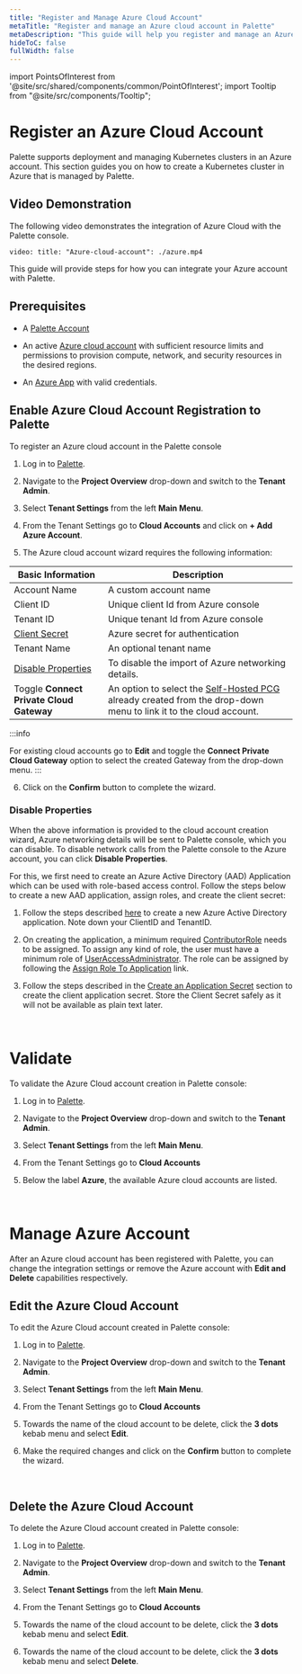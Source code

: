 ```yaml
---
title: "Register and Manage Azure Cloud Account"
metaTitle: "Register and manage an Azure cloud account in Palette"
metaDescription: "This guide will help you register and manage an Azure cloud account in Palette"
hideToC: false
fullWidth: false
---
```





import PointsOfInterest from '@site/src/shared/components/common/PointOfInterest';
import Tooltip from "@site/src/components/Tooltip";



# Register an Azure Cloud Account

Palette supports deployment and managing Kubernetes clusters in an Azure account. This section guides you on how to create a Kubernetes cluster in Azure that is managed by Palette.

## Video Demonstration

The following video demonstrates the integration of Azure Cloud with the Palette console.

`video: title: "Azure-cloud-account": ./azure.mp4`


This guide will provide steps for how you can integrate your Azure account with Palette.

## Prerequisites

* A [Palette Account](https://console.spectrocloud.com/)

* An active [Azure cloud account](https://portal.azure.com/) with sufficient resource limits and permissions to provision compute, network, and security resources in the desired regions.

* An [Azure App](https://learn.microsoft.com/en-us/azure/app-service/overview) with valid credentials.

## Enable Azure Cloud Account Registration to Palette 

To register an Azure cloud account in the Palette console

1. Log in to [Palette](https://console.spectrocloud.com).


2.  Navigate to the **Project Overview** drop-down and switch to the **Tenant Admin**. 


3.  Select **Tenant Settings** from the left **Main Menu**. 


4. From the Tenant Settings go to **Cloud Accounts** and click on **+ Add Azure Account**.


5. The Azure cloud account wizard requires the following information:

|   **Basic Information** |Description|
|-------------------------|-----------|
|Account Name| A custom account name|
|Client ID| Unique client Id from Azure console|
|Tenant ID| Unique tenant Id from Azure console|
|[Client Secret](https://docs.microsoft.com/en-us/azure/active-directory/develop/howto-create-service-principal-portal#create-an-azure-active-directory-application)| Azure secret for authentication|
|Tenant Name| An optional tenant name|
|[Disable Properties](/clusters/public-cloud/azure/azure-cloud#disableproperties)| To disable the import of Azure networking details.|
|Toggle **Connect Private Cloud Gateway**| An option to select the [Self-Hosted PCG](/clusters/public-cloud/azure/gateways#overview) already created from the drop-down menu to link it to the cloud account. |

:::info

  For existing cloud accounts go to **Edit** and toggle the **Connect Private Cloud Gateway** option to select the created Gateway from the drop-down menu.
:::


6. Click on the **Confirm** button to complete the wizard.


### Disable Properties  

When the above information is provided to the cloud account creation wizard, Azure networking details will be sent to Palette console, which you can disable. To disable network calls from the Palette console to the Azure account, you can click **Disable Properties**.  

For this, we first need to create an Azure Active Directory (AAD) Application which can be used with role-based access control. Follow the steps below to create a new AAD application, assign roles, and create the client secret:


1. Follow the steps described [here](https://docs.microsoft.com/en-us/azure/active-directory/develop/howto-create-service-principal-portal#create-an-azure-active-directory-application) to create a new Azure Active Directory application. Note down your ClientID and TenantID.


2. On creating the application, a minimum required [ContributorRole](https://docs.microsoft.com/en-us/azure/role-based-access-control/built-in-roles#contributor) needs to be assigned. To assign any kind of role, the user must have a minimum role of [UserAccessAdministrator](https://docs.microsoft.com/en-us/azure/role-based-access-control/built-in-roles#user-access-administrator). The role can be assigned by following the [Assign Role To Application](https://docs.microsoft.com/en-us/azure/active-directory/develop/howto-create-service-principal-portal#assign-a-role-to-the-application) link.


3. Follow the steps described in the [Create an Application Secret](https://docs.microsoft.com/en-us/azure/active-directory/develop/howto-create-service-principal-portal#create-a-new-application-secret) section to create the client application secret. Store the Client Secret safely as it will not be available as plain text later.

<br />

# Validate

To validate the Azure Cloud account creation in Palette console:

1. Log in to [Palette](https://console.spectrocloud.com).


2.  Navigate to the **Project Overview** drop-down and switch to the **Tenant Admin**. 


3.  Select **Tenant Settings** from the left **Main Menu**. 


4. From the Tenant Settings go to **Cloud Accounts**


5. Below the label **Azure**, the available Azure cloud accounts are listed.

<br />

# Manage Azure Account
After an Azure cloud account has been registered with Palette, you can change the integration settings or remove the Azure account with **Edit and Delete** capabilities respectively.

## Edit the Azure Cloud Account

To edit the Azure Cloud account created in Palette console:

1. Log in to [Palette](https://console.spectrocloud.com).


2.  Navigate to the **Project Overview** drop-down and switch to the **Tenant Admin**. 


3.  Select **Tenant Settings** from the left **Main Menu**. 


4. From the Tenant Settings go to **Cloud Accounts**


5. Towards the name of the cloud account to be delete, click the **3 dots** kebab menu and select **Edit**.


6. Make the required changes and click on the **Confirm** button to complete the wizard.

<br />

## Delete the Azure Cloud Account

To delete the Azure Cloud account created in Palette console:

1. Log in to [Palette](https://console.spectrocloud.com).


2.  Navigate to the **Project Overview** drop-down and switch to the **Tenant Admin**. 


3.  Select **Tenant Settings** from the left **Main Menu**. 


4. From the Tenant Settings go to **Cloud Accounts**


5. Towards the name of the cloud account to be delete, click the **3 dots** kebab menu and select **Edit**.


6. Towards the name of the cloud account to be delete, click the **3 dots** kebab menu and select **Delete**.


